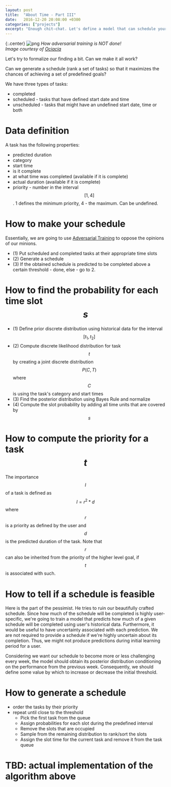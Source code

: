 ```yaml
---
layout: post
title:  "About Time - Part III"
date:   2016-12-20 20:08:00 +0300
categories: ["projects"]
excerpt: "Enough chit-chat. Let's define a model that can schedule your day!"
---
```


{:.center}
![png]({{site.url}}/assets/10.about_time_part_iii_files/hero.jpg)
*How adversarial training is NOT done! <br/> Image courtesy of [Ociacia](http://ociacia.deviantart.com/)*

Let's try to formalize our finding a bit. Can we make it all work?

Can we generate a schedule (rank a set of tasks) so that it maximizes the chances of achieving a set of predefined goals?

We have three types of tasks:

- completed
- scheduled - tasks that have defined start date and time
- unscheduled - tasks that might have an undefined start date, time or both

# Data definition

A task has the following properties:

- predicted duration
- category
- start time
- is it complete
- at what time was completed (available if it is complete)
- actual duration (available if it is complete)
- priority - number in the interval $$[1, 4]$$. 1 defines the minimum priority, 4 - the maximum. Can be undefined.

# How to make your schedule

Essentially, we are going to use [Adversarial Training](https://sites.google.com/site/nips2016adversarial/) to oppose the opinions of our minions.

- (1) Put scheduled and completed tasks at their appropriate time slots
- (2) Generate a schedule
- (3) If the obtained schedule is predicted to be completed above a certain threshold - done, else - go to 2.

# How to find the probability for each time slot $$s$$

- (1) Define prior discrete distribution using historical data for the interval $$[t_1, t_2]$$
- (2) Compute discrete likelihood distribution for task $$t$$ by creating a joint discrete distribution $$P(C, T)$$ where $$C$$ is using the task's category and start times
- (3) Find the posterior distribution using Bayes Rule and normalize
- (4) Compute the slot probability by adding all time units that are covered by $$s$$

# How to compute the priority for a task $$t$$

The importance $$I$$ of a task is defined as $$I = r ^ 2 * d$$ where $$r$$ is a priority as defined by the user and $$d$$ is the predicted duration of the task.
Note that $$r$$ can also be inherited from the priority of the higher level goal, if $$t$$ is associated with such.

# How to tell if a schedule is feasible

Here is the part of the pessimist. He tries to ruin our beautifully crafted schedule. Since how much of the schedule will be completed is highly user-specific, we're going to train a model that predicts how much of a given schedule will be completed using user's historical data. Furthermore, it would be useful to have uncertainty associated with each prediction. We are not required to provide a schedule if we're highly uncertain about its completion. Thus, we might not produce predictions during initial learning period for a user.

Considering we want our schedule to become more or less challenging every week, the model should obtain its posterior distribution conditioning on the performance from the previous week. Consequently, we should define some value by which to increase or decrease the initial threshold.

# How to generate a schedule

- order the tasks by their priority
- repeat until close to the threshold
    - Pick the first task from the queue
    - Assign probabilities for each slot during the predefined interval
    - Remove the slots that are occupied
    - Sample from the remaining distribution to rank/sort the slots
    - Assign the slot time for the current task and remove it from the task queue

# TBD: actual implementation of the algorithm above
